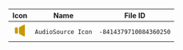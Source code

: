 | Icon | Name | File ID |
| ---  | ---  | ---     |
| ![](AudioSource%20Icon.png) | `AudioSource Icon` | `-8414379710084360250` |
